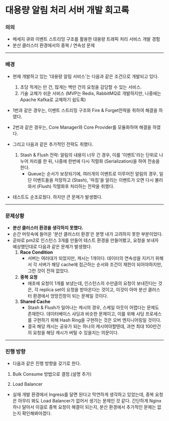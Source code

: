 # 대용량 알림 처리 서버 개발 회고록

### 의의
- 메세지 큐와 이벤트 스트리밍 구조를 활용한 대용량 트래픽 처리 서비스 개발 경험
- 분산 클러스터 환경에서의 중복 / 연속성 문제
---
### 배경
- 현재 개발하고 있는 '대용량 알림 서비스'는 다음과 같은 조건으로 개발되고 있다.
    1. 초당 적게는 만 건, 많게는 백만 건의 요청을 감당할 수 있는 서비스.    
    2. 기술 교체가 쉬운 서비스 (MVP는 Redis, RabbitMQ로 개발하지만, 나중에는 Apache Kafka로 교체하기 쉽도록)

- 1번과 같은 경우는, 이벤트 스트리밍 구조와 Fire & Forget전략을 취하여 해결을 하였다.
- 2번과 같은 경우는, Core Manager와 Core Provider를 모듈화하여 해결을 하였다.

- 그리고 다음과 같은 추가적인 전략도 취했다.
    1. Stash & Flush 전략: 알림의 내용이 너무 긴 경우, 이를 '이벤트'라는 단위로 나누어 처리를 한 뒤, 나중에 한번에 다시 직렬화 (Serialization)을 하여 전송을 한다.
        - Queue는 순서가 보장되기에, 여러개의 이벤트로 이루어진 알림의 경우, 일단 이벤트들을 저장하고 (Stash), '마침'을 알리는 이벤트가 오면 다시 불러와서 (Flush) 직렬화후 처리하는 전략을 취했다.

- 테스트도 순조로웠다. 하지만 큰 문제가 발생했다.
---
### 문제상황
- **분산 클러스터 환경을 생각하지 못했다.**
- 순간 머릿속에 들어온 '분산 클러스터 환경'은 분명 내가 고려하지 못한 부분이었다.
- 곧바로 pm2로 인스턴스 3개를 만들어 테스트 환경을 만들어봤고, 요청을 보내자 예상했던대로 다음과 같은 문제가 발생했다.
    1. **Race Condition**
        - 서버는 여러대가 되었지만, 캐시는 1개이다. 데이터의 연속성을 지키기 위해서 각 서버가 해당 cache에 접근하는 순서와 조건이 제한이 되어야하지만, 그런 것이 전혀 없었다.
    2. **중복 요청**
        - 애초에 요청이 1개를 보냈는데, 인스턴스의 수만큼의 요청이 보내진다는 것은, 각 replica set이 요청을 받아온다는 것이고, 이것이 아마 분산 클러스터 환경에서 엉망진창이 되는 문제일 것이다.
    3. **Shared Cache**
        - Stash & Flush가 일어나는 캐시의 경우, 스케일 아웃이 어렵다는 문제도 존재한다. 데이터베이스 샤딩과 비슷한 문제이고, 이를 위해 샤딩 프로세스를 구현하기 위해 Hash Ring을 구현하는 것은 오버 엔지니어링일 것이다. 
        - 결국 해당 캐시는 공유가 되는 하나의 캐시여야할텐데, 과연 최대 100만건의 요청을 해당 캐시가 버틸 수 있을지는 의문이다.
---
### 진행 방향
- 다음과 같은 진행 방향을 갖기로 한다.

1. Bulk Consume 방법으로 결정.(설명 추가)

2. Load Balancer
- 실재 개발 환경에서 Ingress를 달면 된다고 막연하게 생각하고 있었는데, 중복 요청은 아무리 봐도 Load Balancer가 없어서 생기는 문제인 것 같다. 간단하게 Nginx하나 달아서 이걸로 중복 요청이 해결이 되는지, 분산 환경에서 추가적인 문제는 없는지 확인해봐야겠다.